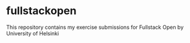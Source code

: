 # fullstackopen
This repository contains my exercise submissions for Fullstack Open by University of Helsinki 
